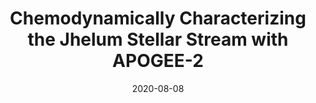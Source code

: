 ---
title: "Chemodynamically Characterizing the Jhelum Stellar Stream with APOGEE-2"
collection: talks
type: "Talk"
permalink: /talks/2020-08-07-talk-3
venue: "Simons Foundation"
date: 2020-08-08
location: "New York City, NY, USA"
---